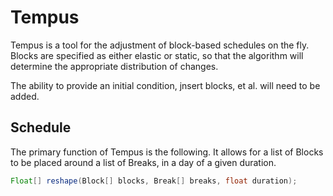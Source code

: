 # Tempus
Tempus is a tool for the adjustment of block-based schedules on the
fly. Blocks are specified as either elastic or static, so that the 
algorithm will determine the appropriate distribution of changes.

The ability to provide an initial condition, jnsert blocks, et al. 
will need to be added. 

## Schedule
The primary function of Tempus is the following. It allows for a list
of Blocks to be placed around a list of Breaks, in a day of a given
duration.

```java
Float[] reshape(Block[] blocks, Break[] breaks, float duration);
```
